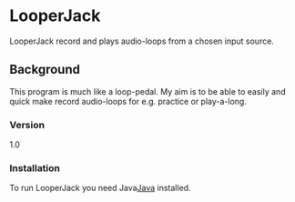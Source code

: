 # LooperJack

LooperJack record and plays audio-loops from a chosen input source. 

## Background

This program is much like a loop-pedal. My aim is to be able to easily and quick make record audio-loops for e.g. practice or play-a-long.

### Version
1.0

### Installation

To run LooperJack you need Java[Java] installed. 

[Java]: <http://www.oracle.com/technetwork/java/javase/downloads/jre8-downloads-2133155.html>
